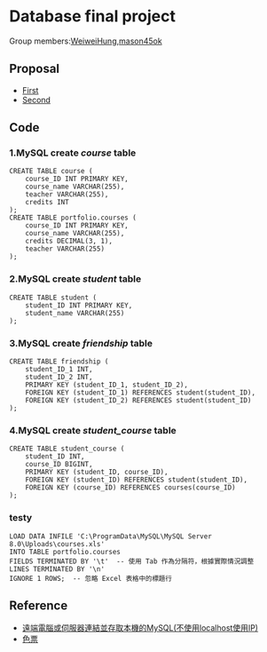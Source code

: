 # Database final project
Group members:[WeiweiHung](https://github.com/WeiweiHung),[mason45ok](https://github.com/mason45ok)
## Proposal
+ [First](https://www.youtube.com/watch?v=HxzPlhvYYh4)
+ [Second](https://www.youtube.com/watch?v=cbuuMkLK1sw)
## Code  
### 1.MySQL create *course* table
```
CREATE TABLE course (
    course_ID INT PRIMARY KEY,
    course_name VARCHAR(255),
    teacher VARCHAR(255),
    credits INT
);
CREATE TABLE portfolio.courses (
    course_ID INT PRIMARY KEY,
    course_name VARCHAR(255),
    credits DECIMAL(3, 1),
    teacher VARCHAR(255)
);
```
### 2.MySQL create *student* table
```
CREATE TABLE student (
    student_ID INT PRIMARY KEY,
    student_name VARCHAR(255)
);
```
### 3.MySQL create *friendship* table  
```
CREATE TABLE friendship (
    student_ID_1 INT,
    student_ID_2 INT,
    PRIMARY KEY (student_ID_1, student_ID_2),
    FOREIGN KEY (student_ID_1) REFERENCES student(student_ID),
    FOREIGN KEY (student_ID_2) REFERENCES student(student_ID)
);
```
### 4.MySQL create *student_course* table  
```
CREATE TABLE student_course (
    student_ID INT,
    course_ID BIGINT,
    PRIMARY KEY (student_ID, course_ID),
    FOREIGN KEY (student_ID) REFERENCES student(student_ID),
    FOREIGN KEY (course_ID) REFERENCES courses(course_ID)
);
```
### testy
```
LOAD DATA INFILE 'C:\ProgramData\MySQL\MySQL Server 8.0\Uploads\courses.xls'
INTO TABLE portfolio.courses
FIELDS TERMINATED BY '\t'  -- 使用 Tab 作為分隔符，根據實際情況調整
LINES TERMINATED BY '\n'
IGNORE 1 ROWS;  -- 忽略 Excel 表格中的標題行
```
## Reference
+ [遠端電腦或伺服器連結並存取本機的MySQL(不使用localhost使用IP)](https://evacyl52201.pixnet.net/blog/post/38835291)
+ [色票](https://color.adobe.com/zh/trends/Ui/ux)
